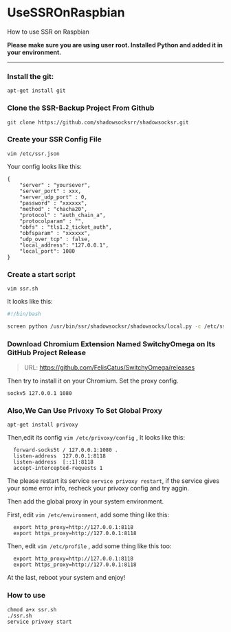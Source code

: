 # UseSSROnRaspbian
How to use SSR on Raspbian

**Please make sure you are using user root. Installed Python and added it in your environment.** 

***


### Install the git:
    apt-get install git
### Clone the SSR-Backup Project From Github
    git clone https://github.com/shadowsocksrr/shadowsocksr.git
### Create your SSR Config File
    vim /etc/ssr.json
Your config looks like this:
```
{
    "server" : "yoursever",
    "server_port" : xxx,
    "server_udp_port" : 0,
    "password" : "xxxxxx",
    "method" : "chacha20",
    "protocol" : "auth_chain_a",
    "protocolparam" : "",
    "obfs" : "tls1.2_ticket_auth",
    "obfsparam" : "xxxxxx",
    "udp_over_tcp" : false,
    "local_address": "127.0.0.1",
    "local_port": 1080
}
```
### Create a start script
    vim ssr.sh
It looks like this:
```bash
#!/bin/bash

screen python /usr/bin/ssr/shadowsocksr/shadowsocks/local.py -c /etc/ss.json >> ssr.log
```
### Download Chromium Extension Named SwitchyOmega on Its GitHub Project Release
> URL: https://github.com/FelisCatus/SwitchyOmega/releases

Then try to install it on your Chromium. Set the proxy config.

    sockv5 127.0.0.1 1080

### Also,We Can Use Privoxy To Set Global Proxy
  
    apt-get install privoxy
    
Then,edit its config `vim /etc/privoxy/config` , It looks like this:
 
```
  forward-socks5t / 127.0.0.1:1080 .
  listen-address  127.0.0.1:8118    
  listen-address  [::1]:8118  
  accept-intercepted-requests 1
```

The please restart its service `service privoxy restart`, if the service gives your some error info, recheck your privoxy config and try aggin.

Then add the global proxy in your system environment.

First, edit `vim /etc/environment`, add some thing like this:

```
  export http_proxy=http://127.0.0.1:8118
  export https_proxy=http://127.0.0.1:8118
```

Then, edit `vim /etc/profile` , add some thing like this too:

```
  export http_proxy=http://127.0.0.1:8118
  export https_proxy=http://127.0.0.1:8118
```

At the last, reboot your system and enjoy!

### How to use
    chmod a+x ssr.sh
    ./ssr.sh
    service privoxy start
